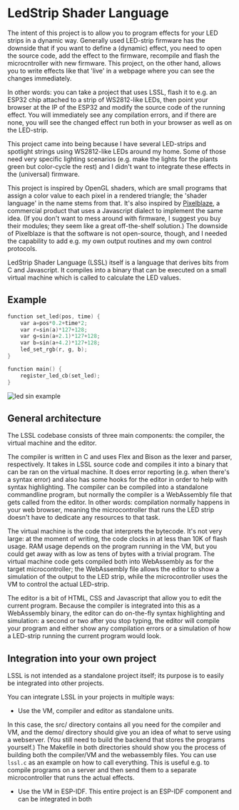 # LedStrip Shader Language

The intent of this project is to allow you to program effects for your LED strips
in a dynamic way. Generally used LED-strip firmware has the downside that if you want
to define a (dynamic) effect, you need to open the source code, add the effect to 
the firmware, recompile and flash the microcntroller with new firmware. This project,
on the other hand, allows you to write effects like that 'live' in a webpage where
you can see the changes immediately.

In other words: you can take a project that uses LSSL, flash it to e.g. an ESP32 chip
attached to a strip of WS2812-like LEDs, then point your browser at the IP of the 
ESP32 and modify the source code of the running effect. You will immediately see 
any compilation errors, and if there are none, you will see the changed effect run 
both in your browser as well as on the LED-strip.

This project came into being because I have several LED-strips and spotlight strings
using WS2812-like LEDs around my home. Some of those need very specific lighting 
scenarios (e.g. make the lights for the plants green but color-cycle the rest) and I 
didn't want to integrate these effects in the (universal) firmware.

This project is inspired by OpenGL shaders, which are small programs that assign a color
value to each pixel in a rendered triangle; the 'shader language' in the name stems
from that. It's also inspired by <a href="https://electromage.com/pixelblaze">Pixelblaze</a>,
a commercial product that uses a Javascript dialect to implement the same idea. (If
you don't want to mess around with firmware, I suggest you buy their modules; they
seem like a great off-the-shelf solution.) The downside of Pixelblaze is that the software
is not open-source, though, and I needed the capability to add e.g. my own output routines
and my own control protocols.

LedStrip Shader Language (LSSL) itself is a language that derives bits from C and 
Javascript. It compiles into a binary that can be executed on a small virtual machine
which is called to calculate the LED values.

## Example

```C
function set_led(pos, time) {
	var a=pos*0.2+time*2;
	var r=sin(a)*127+128;
	var g=sin(a+2.1)*127+128;
	var b=sin(a+4.2)*127+128;
	led_set_rgb(r, g, b);
}

function main() {
	register_led_cb(set_led);
}
```

![led sin example](doc/led_sin.gif "led sin example")

## General architecture

The LSSL codebase consists of three main components: the compiler, the virtual machine 
and the editor.

The compiler is written in C and uses Flex and Bison as the lexer and parser, 
respectively. It takes in LSSL source code and compiles it into a binary that can
be ran on the virtual machine. It does error reporting (e.g. when there's a syntax
error) and also has some hooks for the editor in order to help with syntax 
highlighting. The compiler can be compiled into a standalone commandline program,
but normally the compiler is a WebAssembly file that gets called from the editor.
In other words: compilation normally happens in your web browser, meaning the 
microcontroller that runs the LED strip doesn't have to dedicate any resources to
that task.

The virtual machine is the code that interprets the bytecode. It's not very large: at
the moment of writing, the code clocks in at less than 10K of flash usage. RAM usage
depends on the program running in the VM, but you could get away with as low as tens
of bytes with a trivial program. The virtual machine code gets compiled both into
WebAssembly as for the target microcontroller; the WebAssembly file allows the
editor to show a simulation of the output to the LED strip, while the microcontroller
uses the VM to control the actual LED-strip.

The editor is a bit of HTML, CSS and Javascript that allow you to edit the current
program. Because the compiler is integrated into this as a WebAssembly binary, the
editor can do on-the-fly syntax highlighting and simulation: a second or two after you
stop typing, the editor will compile your program and either show any compilation errors
or a simulation of how a LED-strip running the current program would look.

## Integration into your own project

LSSL is not intended as a standalone project itself; its purpose is to easily be
integrated into other projects.

You can integrate LSSL in your projects in multiple ways:

* Use the VM, compiler and editor as standalone units.

In this case, the src/ directory contains all you need for the compiler and VM,
and the demo/ directory should give you an idea of what to serve using a webserver.
(You still need to build the backend that stores the programs yourself.) 
The Makefile in both directories should show you the process of building both
the compiler/VM and the webassembly files. You can use ``lssl.c`` as an example on how
to call everything. This is useful e.g. to compile programs on a server and then
send them to a separate microcontroller that runs the actual effects.

* Use the VM in ESP-IDF. This entire project is an ESP-IDF component
and can be integrated in both 









